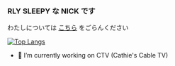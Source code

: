 ### RLY SLEEPY な NICK です

わたしについては [こちら](https://nick-san.github.io/nickpage/) をごらんください

[![Top Langs](https://github-readme-stats.vercel.app/api/top-langs/?username=nick-san&theme=yeblu&layout=compact)](https://github.com/anuraghazra/github-readme-stats)

- 🔭 I’m currently working on CTV (Cathie's Cable TV)

<!--
**nick-san/nick-san** is a ✨ _special_ ✨ repository because its `README.md` (this file) appears on your GitHub profile.

Here are some ideas to get you started:
- 🔭 I’m currently working on ...
- 🌱 I’m currently learning ...
- 👯 I’m looking to collaborate on ...
- 🤔 I’m looking for help with ...
- 💬 Ask me about ...
- 📫 How to reach me: ...
- 😄 Pronouns: ...
- ⚡ Fun fact: ...
-->

